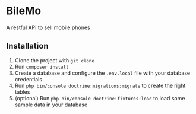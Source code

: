 # BileMo

A restful API to sell mobile phones

## Installation

1. Clone the project with `git clone`
1. Run `composer install`
1. Create a database and configure the `.env.local` file with your database credentials
1. Run `php bin/console doctrine:migrations:migrate` to create the right tables
1. (optional) Run `php bin/console doctrine:fixtures:load` to load some sample data in your database